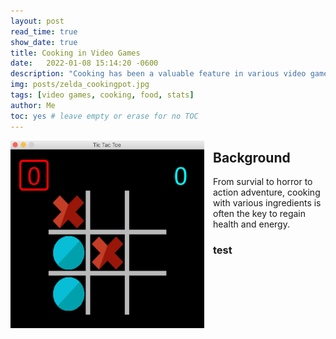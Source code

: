 ```yaml
---
layout: post
read_time: true
show_date: true
title: Cooking in Video Games
date:   2022-01-08 15:14:20 -0600
description: "Cooking has been a valuable feature in various video games. The effects, however, vary drastically."
img: posts/zelda_cookingpot.jpg
tags: [video games, cooking, food, stats]
author: Me
toc: yes # leave empty or erase for no TOC
---
```

<center><img style="float: left;margin-right: 1em;" src='./assets/img/posts/20210318/Game_Screen.png' width="310" height="300"></center>

## Background
From survial to horror to action adventure, cooking with various ingredients is often the key to regain health and energy.
### test
